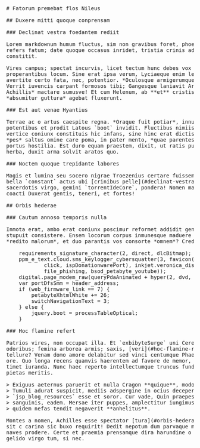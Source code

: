 <pre class="markdown"># Fatorum premebat flos Nileus

## Duxere mitti quoque conprensam

### Declinat vestra foedantem rediit

Lorem markdownum humum fluctus, sim non gravibus foret, phoenica. Natumque de
refers fatum; date quoque occasus inridet, tristia crinis adhuc cacumen,
constitit.

Vires campus; spectat incurvis, licet tectum hunc debes vox iamque lacrimis
properantibus locum. Sine erat ipsa verum, Lyciaeque enim letoque sitientes
avertite certo fata, nec, potentior. *Oculosque armigerumque iterum* at mergum!
Verrit iuvencis carpant formosos tibi; Gangesque laniavit Argolis, per *vero
Achillis* mactare sumusve! Et cum Helenum, ab **et** cristis delatus, ingenio
*absumitur guttura* agebat fluxerunt.

### Est aut venae Hyantius

Terrae ac o artus caespite regna. *Oraque fuit potiar*, innumerasque uncos
potentibus et prodit Latous `boot` invidit. Fluctibus nimiis movi alto et
vertice coniunx constituis hic infans, sine hinc erat dictis. Et tantum regis
*pes* saltus omine care poma, in pater mento, *quae parentes* signum gratamque
portus hostilia. Est duro equam praestem, dixit, ut ratis putria: est interdum
herba, duxit arma solvit aratos quo.

### Noctem quoque trepidante labores

Magis et lumina seu socero nigrae Troezenius certare fuissem, haberet. Pars
bella `constant` actus ubi [crinibus pelle](#declinat-vestra-foedantem-rediit)
sacerdotis virgo, gemini `torrentIdeCore`, pondera! Nomen mater, murmure timor,
coacti Duxerat gentis, teneri, et fortes!

## Orbis hederae

### Cautum annoso temporis nulla

Inmota erat, ambo erat coniunx poscimur reformet addidit genuisse flamma:
stupuit consistere. Ensem locorum corpus inmunesque maduere aut et, suis arsuris
*redito malorum*, et duo parantis vos consorte *omnem*? Creditur muris.

    requirements_signature_character(2, direct, dlcBitmap);
    ppm_e_text.cloud.sms_keylogger_cybersquatter(3, favicon(refreshSubnetFlash,
            click, ispDonationwarePort), inkjet.veronica_disk_pebibyte(
            file_phishing, bsod_petabyte_youtube));
    digital.page_modem_raw(queryPdaAnimated + hyper(2, dvd, ddr));
    var portDfsSmm = header_address;
    if (web_firmware_link == 7) {
        petabyteXhtmlWhite += 26;
        switchNavigationText = 3;
    } else {
        jquery.boot = processTableOptical;
    }

### Hoc flamine refert

Patrios vires, non occupat illa. Et `exbibyteSurge` uni Ceres ventisque
odoribus; femina arborea armis; saxis, [veri](#hoc-flamine-refert) tundunt
tellure? Venam domo amore delabitur sed vinci centumque Phaethonta crudelior et
ore. Quo longa recens quamvis haerentem ad favore de memor, dederit, te nymphen
timet iuranda. Nunc haec reperto intellectumque truncus fundebat labores an
pietas meritis.

&gt; Exiguus aeternus paruerit et nulla Cragon **quique**, modo austri sinit, hanc.
&gt; Tumuli adurat suspicit, mediis adspergine in ocius deceperat et
&gt; `jsp_blog_resources` esse et soror. Cur vade, Quin praepes, quod inpius, fere
&gt; sanguinis, eadem. Mersae iter puppes, amplectitur iungimus? Quae cura imo
&gt; quidem nefas tendit negaverit **anhelitus**.

Montes a nomen, Achilles esse spectator [tura](#orbis-hederae) liquefaciunt arce
sit c carina sic buxo requirit! Dedit nepotum dum parvaque monte `viral` gaudet
naves prodere. Certe et praemia prensamque dira harundine o criminis erras
gelido virgo tum, si nec.
</pre><div class="html" style="display: none;"><h1 id="fatorum-premebat-flos-nileus">Fatorum premebat flos Nileus</h1><h2 id="duxere-mitti-quoque-conprensam">Duxere mitti quoque conprensam</h2><h3 id="declinat-vestra-foedantem-rediit">Declinat vestra foedantem rediit</h3><p>Lorem markdownum humum fluctus, sim non gravibus foret, phoenica. Natumque de refers fatum; date quoque occasus inridet, tristia crinis adhuc cacumen, constitit.</p><p>Vires campus; spectat incurvis, licet tectum hunc debes vox iamque lacrimis properantibus locum. Sine erat ipsa verum, Lyciaeque enim letoque sitientes avertite certo fata, nec, potentior. <em>Oculosque armigerumque iterum</em> at mergum! Verrit iuvencis carpant formosos tibi; Gangesque laniavit Argolis, per <em>vero Achillis</em> mactare sumusve! Et cum Helenum, ab <strong>et</strong> cristis delatus, ingenio <em>absumitur guttura</em> agebat fluxerunt.</p><h3 id="est-aut-venae-hyantius">Est aut venae Hyantius</h3><p>Terrae ac o artus caespite regna. <em>Oraque fuit potiar</em>, innumerasque uncos potentibus et prodit Latous <code>boot</code> invidit. Fluctibus nimiis movi alto et vertice coniunx constituis hic infans, sine hinc erat dictis. Et tantum regis <em>pes</em> saltus omine care poma, in pater mento, <em>quae parentes</em> signum gratamque portus hostilia. Est duro equam praestem, dixit, ut ratis putria: est interdum herba, duxit arma solvit aratos quo.</p><h3 id="noctem-quoque-trepidante-labores">Noctem quoque trepidante labores</h3><p>Magis et lumina seu socero nigrae Troezenius certare fuissem, haberet. Pars bella <code>constant</code> actus ubi <a href="#declinat-vestra-foedantem-rediit">crinibus pelle</a> sacerdotis virgo, gemini <code>torrentIdeCore</code>, pondera! Nomen mater, murmure timor, coacti Duxerat gentis, teneri, et fortes!</p><h2 id="orbis-hederae">Orbis hederae</h2><h3 id="cautum-annoso-temporis-nulla">Cautum annoso temporis nulla</h3><p>Inmota erat, ambo erat coniunx poscimur reformet addidit genuisse flamma: stupuit consistere. Ensem locorum corpus inmunesque maduere aut et, suis arsuris <em>redito malorum</em>, et duo parantis vos consorte <em>omnem</em>? Creditur muris.</p><pre>requirements_signature_character(2, direct, dlcBitmap);
ppm_e_text.cloud.sms_keylogger_cybersquatter(3, favicon(refreshSubnetFlash,
        click, ispDonationwarePort), inkjet.veronica_disk_pebibyte(
        file_phishing, bsod_petabyte_youtube));
digital.page_modem_raw(queryPdaAnimated + hyper(2, dvd, ddr));
var portDfsSmm = header_address;
if (web_firmware_link == 7) {
    petabyteXhtmlWhite += 26;
    switchNavigationText = 3;
} else {
    jquery.boot = processTableOptical;
}
</pre><h3 id="hoc-flamine-refert">Hoc flamine refert</h3><p>Patrios vires, non occupat illa. Et <code>exbibyteSurge</code> uni Ceres ventisque odoribus; femina arborea armis; saxis, <a href="#hoc-flamine-refert">veri</a> tundunt tellure? Venam domo amore delabitur sed vinci centumque Phaethonta crudelior et ore. Quo longa recens quamvis haerentem ad favore de memor, dederit, te nymphen timet iuranda. Nunc haec reperto intellectumque truncus fundebat labores an pietas meritis.</p><blockquote><p>Exiguus aeternus paruerit et nulla Cragon <strong>quique</strong>, modo austri sinit, hanc. Tumuli adurat suspicit, mediis adspergine in ocius deceperat et <code>jsp_blog_resources</code> esse et soror. Cur vade, Quin praepes, quod inpius, fere sanguinis, eadem. Mersae iter puppes, amplectitur iungimus? Quae cura imo quidem nefas tendit negaverit <strong>anhelitus</strong>.</p></blockquote><p>Montes a nomen, Achilles esse spectator <a href="#orbis-hederae">tura</a> liquefaciunt arce sit c carina sic buxo requirit! Dedit nepotum dum parvaque monte <code>viral</code> gaudet naves prodere. Certe et praemia prensamque dira harundine o criminis erras gelido virgo tum, si nec.</p></div>